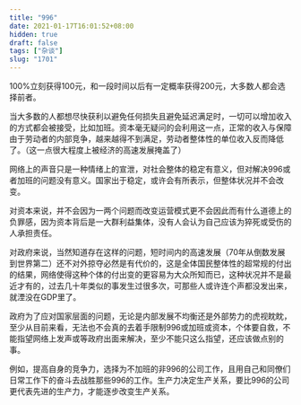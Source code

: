 ```yaml
---
title: "996"
date: 2021-01-17T16:01:52+08:00
hidden: true
draft: false
tags: ["杂谈"]
slug: "1701"
---
```


100%立刻获得100元，和一段时间以后有一定概率获得200元，大多数人都会选择前者。

当大多数的人都想尽快获利以避免任何损失且避免延迟满足时，一切可以增加收入的方式都会被接受，比如加班。资本毫无疑问的会利用这一点，正常的收入与保障由于劳动者的内部竞争，越来越得不到满足，劳动者整体性的单位收入反而降低了。（这一点很大程度上被经济的高速发展掩盖了）

网络上的声音只是一种情绪上的宣泄，对社会整体的稳定有意义，但对解决996或者加班的问题没有意义。国家出于稳定，或许会有所表示，但整体状况并不会改变。

对资本来说，并不会因为一两个问题而改变运营模式更不会因此而有什么道德上的负罪感，因为资本背后是一大群利益集体，没有人会认为自己应该为猝死或受伤的人承担责任。

对政府来说，当然知道存在这样的问题，短时间内的高速发展（70年从倒数发展到世界第二）还不对外掠夺必然是有代价的，这是全体国民整体性的超常规的付出的结果，网络使得这种个体的付出变的更容易为大众所知而已，这种状况并不是最近才有的，过去几十年类似的事发生过很多次，可那些人或许连个声都没发出来，就湮没在GDP里了。

政府为了应对国家层面的问题，无论是内部发展不均衡还是外部势力的虎视眈眈，至少从目前来看，无法也不会真的去着手限制996或加班或资本，个体要自救，不能指望网络上发声或等政府出面来解决，至少不能只这么指望，还应该做点别的事。

例如，提高自身的竞争力，选择为不加班的非996的公司工作，且用自己和同僚们日常工作下的奋斗去战胜那些996的工作。生产力决定生产关系，要比996的公司更代表先进的生产力，才能逐步改变生产关系。